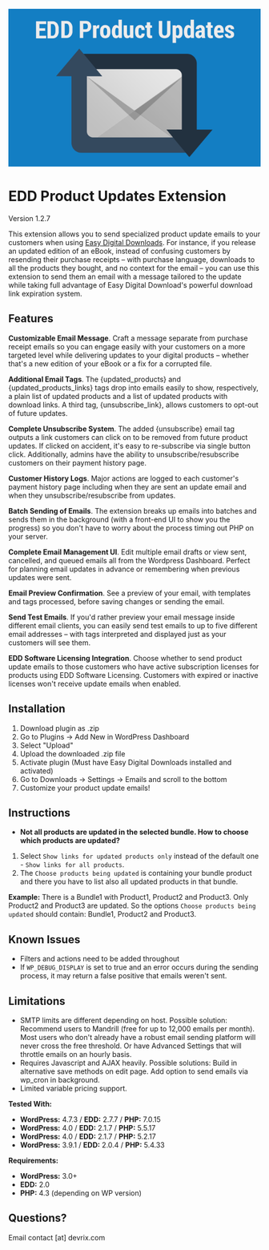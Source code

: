 ![Alt text](/assets/img/edd_pup_banner.png?raw=true "EDD Product Updates Extension")

EDD Product Updates Extension
===================

Version 1.2.7

This extension allows you to send specialized product update emails to your customers when using [Easy Digital Downloads](http://easydigitaldownloads.com/). For instance, if you release an updated edition of an eBook, instead of confusing customers by resending their purchase receipts – with purchase language, downloads to all the products they bought, and no context for the email – you can use this extension to send them an email with a message tailored to the update while taking full advantage of Easy Digital Download's powerful download link expiration system.

## Features
**Customizable Email Message**. Craft a message separate from purchase receipt emails so you can engage easily with your customers on a more targeted level while delivering updates to your digital products – whether that's a new edition of your eBook or a fix for a corrupted file.

**Additional Email Tags**. The {updated_products} and {updated_products_links} tags drop into emails easily to show, respectively, a plain list of updated products and a list of updated products with download links. A third tag, {unsubscribe_link}, allows customers to opt-out of future updates.

**Complete Unsubscribe System**. The added {unsubscribe} email tag outputs a link customers can click on to be removed from future product updates. If clicked on accident, it's easy to re-subscribe via single button click. Additionally, admins have the ability to unsubscribe/resubscribe customers on their payment history page.

**Customer History Logs**. Major actions are logged to each customer's payment history page including when they are sent an update email and when they unsubscribe/resubscribe from updates.

**Batch Sending of Emails**. The extension breaks up emails into batches and sends them in the background (with a front-end UI to show you the progress) so you don't have to worry about the process timing out PHP on your server.

**Complete Email Management UI**. Edit multiple email drafts or view sent, cancelled, and queued emails all from the Wordpress Dashboard. Perfect for planning email updates in advance or remembering when previous updates were sent.

**Email Preview Confirmation**. See a preview of your email, with templates and tags processed, before saving changes or sending the email.

**Send Test Emails**. If you'd rather preview your email message inside different email clients, you can easily send test emails to up to five different email addresses – with tags interpreted and displayed just as your customers will see them.

**EDD Software Licensing Integration**. Choose whether to send product update emails to those customers who have active subscription licenses for products using EDD Software Licensing. Customers with expired or inactive licenses won't receive update emails when enabled.


## Installation
1. Download plugin as .zip
2. Go to Plugins -> Add New in WordPress Dashboard
3. Select "Upload"
4. Upload the downloaded .zip file
5. Activate plugin (Must have Easy Digital Downloads installed and activated)
6. Go to Downloads -> Settings -> Emails and scroll to the bottom
7. Customize your product update emails!

## Instructions

* **Not all products are updated in the selected bundle. How to choose which products are updated?**

1. Select `Show links for updated products only` instead of the default one - `Show links for all products`.
2. The `Choose products being updated` is containing your bundle product and there you have to list also all updated products in that bundle.

**Example:** There is a Bundle1 with Product1, Product2 and Product3. Only Product2 and Product3 are updated. So the options `Choose products being updated` should contain: Bundle1, Product2 and Product3.

## Known Issues
* Filters and actions need to be added throughout
* If `WP_DEBUG_DISPLAY` is set to true and an error occurs during the sending process, it may return a false positive that emails weren't sent.

## Limitations
* SMTP limits are different depending on host. Possible solution: Recommend users to Mandrill (free for up to 12,000 emails per month). Most users who don't already have a robust email sending platform will never cross the free threshold. Or have Advanced Settings that will throttle emails on an hourly basis.
* Requires Javascript and AJAX heavily. Possible solutions: Build in alternative save methods on edit page. Add option to send emails via wp_cron in background.
* Limited variable pricing support.

**Tested With:**
* **WordPress:** 4.7.3 / **EDD:** 2.7.7 / **PHP:** 7.0.15
* **WordPress:** 4.0 / **EDD:** 2.1.7 / **PHP:** 5.5.17
* **WordPress:** 4.0 / **EDD:** 2.1.7 / **PHP:** 5.2.17
* **WordPress:** 3.9.1 / **EDD:** 2.0.4 / **PHP:** 5.4.33

**Requirements:**
* **WordPress:** 3.0+
* **EDD:** 2.0
* **PHP:** 4.3 (depending on WP version)

## Questions?
Email contact [at] devrix.com